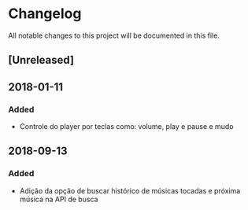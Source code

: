 # Changelog
All notable changes to this project will be documented in this file.

## [Unreleased]

## 2018-01-11
### Added 
- Controle do player por teclas como: volume, play e pause e mudo

## 2018-09-13
### Added 
- Adição da opção de buscar histórico de músicas tocadas e próxima música na API de busca